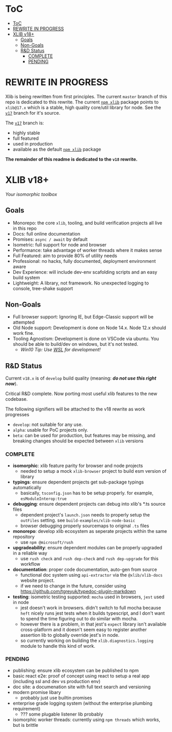 # ToC

- [ToC](#toc)
- [REWRITE IN PROGRESS](#rewrite-in-progress)
- [XLIB v18+](#xlib-v18)
  - [Goals](#goals)
  - [Non-Goals](#non-goals)
  - [R&D Status](#rd-status)
    - [COMPLETE](#complete)
    - [PENDING](#pending)

# REWRITE IN PROGRESS
Xlib is being rewritten from first principles.  The current ```master``` branch of this repo is dedicated to this rewrite.   The current [```npm xlib```](https://www.npmjs.com/package/xlib) package  points to ```xlib@17.x``` which is a stable, high quality core/util library for node.  See the [```v17```](https://github.com/Novaleaf/xlib/tree/v17) branch for it's source.

The [```v17```](https://github.com/Novaleaf/xlib/tree/v17) branch is:
- highly stable
- full featured
- used in production
- available as the default [```npm xlib```](https://www.npmjs.com/package/xlib) package

**The remainder of this readme is dedicated to the ```v18``` rewrite.**

# XLIB v18+
*Your isomorphic toolbox*


## Goals
- Monorepo: the core ```xlib```, tooling, and build verification projects all live in this repo
- Docs: full online documentation
- Promises: ```async / await``` by default
- Isometric:  full support for node and browser
- Performance: take advantage of worker threads where it makes sense
- Full Featured: aim to provide 80% of utility needs
- Professional:  no hacks, fully documented, deployment environment aware
- Dev Experience: will include dev-env scafolding scripts and an easy build system
- Lightweight: A library, not framework.  No unexpected logging to console, tree-shake support

## Non-Goals
- Full browser support: Ignoring IE, but Edge-Classic support will be attempted
- Old Node support:  Development is done on Node 14.x.    Node 12.x should work fine.
- Tooling Agnostism:  Development is done on VSCode via ubuntu.  You should be able to build/dev on windows, but it's not tested.  
  - *Win10 Tip:  Use [WSL](https://docs.microsoft.com/en-us/windows/wsl/tutorials/wsl-vscode) for development!*



## R&D Status
Current ```v18.x``` is of ```develop``` build quality (meaning: ***do not use this right now***).  

Critical R&D complete.   Now porting most useful xlib features to the new codebase.


The following signifiers will be attached to the v18 rewrite as work progresses

- ```develop```: not suitable for any use.
- ```alpha```: usable for PoC projects only.  
- ```beta```: can be used for production, but features may be missing, and breaking changes should be expected between ```xlib``` versions




### COMPLETE
- **isomorphic**:  xlib feature parity for browser and node projects
  - needed to setup a mock ```xlib-browser``` project to build esm version of library
- **typings**:  ensure dependent projects get sub-package typings automatically
  - basically, ```tsconfig.json``` has to be setup properly.   for example, ```esModuleInterop:true```
- **debugging**:  ensure dependent projects can debug into xlib's *.ts source files
  - dependent project's ```launch.json``` needs to properly setup the ```outFiles``` setting.   see ```build-examples/xlib-node-basic```
  - browser debugging properly sourcemaps to original ```.ts``` files
- **monorepo**: develop xlib ecosystem as seperate projects within the same repository
  - use ```npm @microsoft/rush```
- **upgradeability**: ensure dependent modules can be properly upgraded in a reliable way
  - use ```rush check``` and ```rush dep-check``` and ```rush dep-upgrade``` for this workflow
- **documentation**:  proper code documentation, auto-gen from source
  - functional doc system using ```api-extractor``` via the ```@xlib/xlib-docs``` website project.
  - if we need to change in the future, consider using https://github.com/tgreyuk/typedoc-plugin-markdown
- **testing**:  isometric testing supported:  ```mocha``` used in browsers, ```jest``` used in node
  - jest doesn't work in browsers.  didn't switch to full mocha because ```heft``` nicely runs jest tests when it builds typescript, and I don't want to spend the time figuring out to do similar with mocha.
  - however there is a problem, in that jest's ```expect``` library isn't available cross-platform and it doesn't seem easy to register another assertion lib to globally override jest's in node.
  - so currently working on building the ```xlib.diagnostics.logging``` module to handle this kind of work.

### PENDING
- publishing:  ensure xlib ecosystem can be published to npm
- basic react e2e: proof of concept using react to setup a real app (including ssl and dev vs production env)
- doc site:  a documenation site with full text search and versioning
- modern promise libary
  - probably just use builtin promises
- enterprise grade logging system (without the enterprise plumbing requirement)
  - ??? some plugable listener lib probably
- isomorphic worker threads:  currently using ```npm threads``` which works, but is brittle



